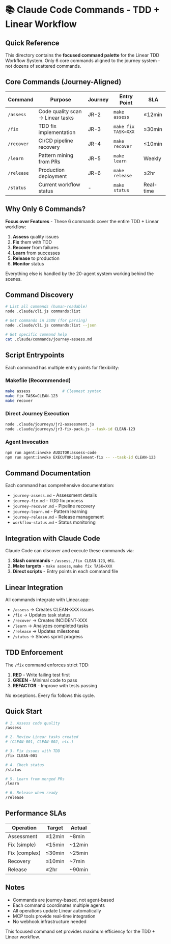 # 📚 Claude Code Commands - TDD + Linear Workflow

## Quick Reference

This directory contains the **focused command palette** for the Linear TDD Workflow System. Only 6 core commands aligned to the journey system - not dozens of scattered commands.

## Core Commands (Journey-Aligned)

| Command    | Purpose                          | Journey | Entry Point         | SLA       |
| ---------- | -------------------------------- | ------- | ------------------- | --------- |
| `/assess`  | Code quality scan → Linear tasks | JR-2    | `make assess`       | ≤12min    |
| `/fix`     | TDD fix implementation           | JR-3    | `make fix TASK=XXX` | ≤30min    |
| `/recover` | CI/CD pipeline recovery          | JR-4    | `make recover`      | ≤10min    |
| `/learn`   | Pattern mining from PRs          | JR-5    | `make learn`        | Weekly    |
| `/release` | Production deployment            | JR-6    | `make release`      | ≤2hr      |
| `/status`  | Current workflow status          | -       | `make status`       | Real-time |

## Why Only 6 Commands?

**Focus over Features** - These 6 commands cover the entire TDD + Linear workflow:

1. **Assess** quality issues
2. **Fix** them with TDD
3. **Recover** from failures
4. **Learn** from successes
5. **Release** to production
6. **Monitor** status

Everything else is handled by the 20-agent system working behind the scenes.

## Command Discovery

```bash
# List all commands (human-readable)
node .claude/cli.js commands:list

# Get commands in JSON (for parsing)
node .claude/cli.js commands:list --json

# Get specific command help
cat .claude/commands/journey-assess.md
```

## Script Entrypoints

Each command has multiple entry points for flexibility:

### Makefile (Recommended)

```bash
make assess              # Cleanest syntax
make fix TASK=CLEAN-123
make recover
```

### Direct Journey Execution

```bash
node .claude/journeys/jr2-assessment.js
node .claude/journeys/jr3-fix-pack.js --task-id CLEAN-123
```

### Agent Invocation

```bash
npm run agent:invoke AUDITOR:assess-code
npm run agent:invoke EXECUTOR:implement-fix -- --task-id CLEAN-123
```

## Command Documentation

Each command has comprehensive documentation:

- `journey-assess.md` - Assessment details
- `journey-fix.md` - TDD fix process
- `journey-recover.md` - Pipeline recovery
- `journey-learn.md` - Pattern learning
- `journey-release.md` - Release management
- `workflow-status.md` - Status monitoring

## Integration with Claude Code

Claude Code can discover and execute these commands via:

1. **Slash commands** - `/assess`, `/fix CLEAN-123`, etc.
2. **Make targets** - `make assess`, `make fix TASK=XXX`
3. **Direct scripts** - Entry points in each command file

## Linear Integration

All commands integrate with Linear.app:

- `/assess` → Creates CLEAN-XXX issues
- `/fix` → Updates task status
- `/recover` → Creates INCIDENT-XXX
- `/learn` → Analyzes completed tasks
- `/release` → Updates milestones
- `/status` → Shows sprint progress

## TDD Enforcement

The `/fix` command enforces strict TDD:

1. **RED** - Write failing test first
2. **GREEN** - Minimal code to pass
3. **REFACTOR** - Improve with tests passing

No exceptions. Every fix follows this cycle.

## Quick Start

```bash
# 1. Assess code quality
/assess

# 2. Review Linear tasks created
# (CLEAN-001, CLEAN-002, etc.)

# 3. Fix issues with TDD
/fix CLEAN-001

# 4. Check status
/status

# 5. Learn from merged PRs
/learn

# 6. Release when ready
/release
```

## Performance SLAs

| Operation     | Target | Actual |
| ------------- | ------ | ------ |
| Assessment    | ≤12min | ~8min  |
| Fix (simple)  | ≤15min | ~12min |
| Fix (complex) | ≤30min | ~25min |
| Recovery      | ≤10min | ~7min  |
| Release       | ≤2hr   | ~90min |

## Notes

- Commands are journey-based, not agent-based
- Each command coordinates multiple agents
- All operations update Linear automatically
- MCP tools provide real-time integration
- No webhook infrastructure needed

This focused command set provides maximum efficiency for the TDD + Linear workflow.
